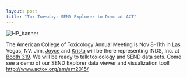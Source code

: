 ```yaml
---
layout: post  
title: "Tox Tuesday: SEND Explorer to Demo at ACT"
---
```


![HP\_banner](http://i.imgur.com/3VGeeSG.jpg)

The American College of Toxicology Annual Meeting is Nov 8-11th in Las Vegas,
NV. Jim, [Joyce](mailto:joyce.zandee@inds-inc.com) and
[Krista](krista.greenwood@inds-inc.com) will be there representing INDS, Inc. at
[Booth
319](http://s15.a2zinc.net/clients/aim-act/act2015/Public/eBooth.aspx?IndexInList=27&FromPage=Exhibitors.aspx&ParentBoothID=&ListByBooth=true&BoothID=100128).
We will be ready to talk toxicology and SEND data sets. Come see a demo of our
SEND Explorer data viewer and visualization tool!
<http://www.actox.org/am/am2015/>
